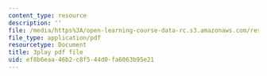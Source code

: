 ```yaml
---
content_type: resource
description: ''
file: /media/https%3A/open-learning-course-data-rc.s3.amazonaws.com/res-15-003-shaping-the-future-of-work-15-662x-spring-2016/ef8b6eaa46b2c8f544d0fa6063b95e21_8MLEYc3PLUc.pdf
file_type: application/pdf
resourcetype: Document
title: 3play pdf file
uid: ef8b6eaa-46b2-c8f5-44d0-fa6063b95e21
---
```

